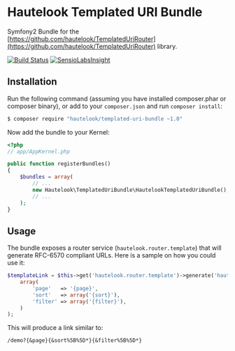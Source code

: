 Hautelook Templated URI Bundle
==============================

Symfony2 Bundle for the [https://github.com/hautelook/TemplatedUriRouter](https://github.com/hautelook/TemplatedUriRouter)
library.

[![Build Status](https://secure.travis-ci.org/hautelook/TemplatedUriBundle.png?branch=master)](https://travis-ci.org/hautelook/TemplatedUriBundle)
[![SensioLabsInsight](https://insight.sensiolabs.com/projects/cf31d6be-a1b8-41b5-a718-9f35660c321b/mini.png)](https://insight.sensiolabs.com/projects/cf31d6be-a1b8-41b5-a718-9f35660c321b)

## Installation

Run the following command (assuming you have installed composer.phar or composer binary),
or add to your `composer.json` and run `composer install`:

```bash
$ composer require "hautelook/templated-uri-bundle ~1.0"
```

Now add the bundle to your Kernel:

```php
<?php
// app/AppKernel.php

public function registerBundles()
{
    $bundles = array(
        // ...
        new Hautelook\TemplatedUriBundle\HautelookTemplatedUriBundle(),
        // ...
    );
}
```

## Usage

The bundle exposes a router service (`hautelook.router.template`) that will generate RFC-6570 compliant URLs.
Here is a sample on how you could use it:

```php
$templateLink = $this->get('hautelook.router.template')->generate('hautelook_demo_route',
    array(
        'page'   => '{page}',
        'sort'   => array('{sort}'),
        'filter' => array('{filter}'),
    )
);
```

This will produce a link similar to:

```
/demo?{&page}{&sort%5B%5D*}{&filter%5B%5D*}
```

[RFC-6570]: https://tools.ietf.org/html/rfc6570
